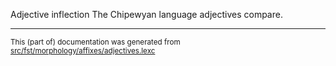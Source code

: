 Adjective inflection
The Chipewyan language adjectives compare.

* * *

<small>This (part of) documentation was generated from [src/fst/morphology/affixes/adjectives.lexc](https://github.com/giellalt/lang-chp/blob/main/src/fst/morphology/affixes/adjectives.lexc)</small>
